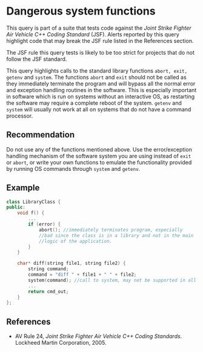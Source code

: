 # Dangerous system functions
This query is part of a suite that tests code against the *Joint Strike Fighter Air Vehicle C++ Coding Standard* (JSF). Alerts reported by this query highlight code that may break the JSF rule listed in the References section.

The JSF rule this query tests is likely to be too strict for projects that do not follow the JSF standard.

This query highlights calls to the standard library functions `abort, exit, getenv` and `system`. The functions `abort` and `exit` should not be called as they immediately terminate the program and will bypass all the normal error and exception handling routines in the software. This is especially important in software which is run on systems without an interactive OS, as restarting the software may require a complete reboot of the system. `getenv` and `system` will usually not work at all on systems that do not have a command processor.


## Recommendation
Do not use any of the functions mentioned above. Use the error/exception handling mechanism of the software system you are using instead of `exit` or `abort`, or write your own functions to emulate the functionality provided by running OS commands through `system` and `getenv`.


## Example

```cpp
class LibraryClass {
public:
	void f() {
		...
		if (error) {
			abort(); //immediately terminates program, especially
			//bad since the class is in a library and not in the main
			//logic of the application.
		}
	}

	char* diff(string file1, string file2) {
		string command;
		command = "diff " + file1 + " " + file2;
		system(command); //call to system, may not be supported in all platforms
		...
		return cmd_out;
	}
};

```

## References
* AV Rule 24, *Joint Strike Fighter Air Vehicle C++ Coding Standards*. Lockheed Martin Corporation, 2005.
